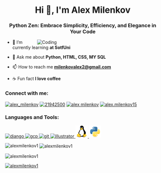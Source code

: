<h1 align="center">Hi 👋, I'm Alex Milenkov</h1>
<h3 align="center">Python Zen: Embrace Simplicity, Efficiency, and Elegance in Your Code </h3>

<img align="right" alt="Coding" width="400" src="https://raw.githubusercontent.com/iampavangandhi/iampavangandhi/master/gifs/coder.gif">



- 🌱 I’m currently learning **at SotfUni**

- 💬 Ask me about **Python, HTML, CSS, MY SQL**

- 📫 How to reach me **milenkovalex2@gmail.com**

- ☕ Fun fact **I love coffee**

<h3 align="left">Connect with me:</h3>
<p align="left">
<a href="https://twitter.com/alex_milenkov" target="blank"><img align="center" src="https://raw.githubusercontent.com/rahuldkjain/github-profile-readme-generator/master/src/images/icons/Social/twitter.svg" alt="alex_milenkov" height="30" width="40" /></a>
<a href="https://stackoverflow.com/users/21942500" target="blank"><img align="center" src="https://raw.githubusercontent.com/rahuldkjain/github-profile-readme-generator/master/src/images/icons/Social/stack-overflow.svg" alt="21942500" height="30" width="40" /></a>
<a href="https://fb.com/alex milenkov" target="blank"><img align="center" src="https://raw.githubusercontent.com/rahuldkjain/github-profile-readme-generator/master/src/images/icons/Social/facebook.svg" alt="alex milenkov" height="30" width="40" /></a>
<a href="https://instagram.com/alex.milenkov15" target="blank"><img align="center" src="https://raw.githubusercontent.com/rahuldkjain/github-profile-readme-generator/master/src/images/icons/Social/instagram.svg" alt="alex.milenkov15" height="30" width="40" /></a>
</p>
<h3 align="left">Languages and Tools:</h3>
<p align="left"> <a href="https://www.djangoproject.com/" target="_blank" rel="noreferrer"> <img src="https://cdn.worldvectorlogo.com/logos/django.svg" alt="django" width="40" height="40"/> </a> <a href="https://cloud.google.com" target="_blank" rel="noreferrer"> <img src="https://www.vectorlogo.zone/logos/google_cloud/google_cloud-icon.svg" alt="gcp" width="40" height="40"/> </a> <a href="https://git-scm.com/" target="_blank" rel="noreferrer"> <img src="https://www.vectorlogo.zone/logos/git-scm/git-scm-icon.svg" alt="git" width="40" height="40"/> </a> <a href="https://www.adobe.com/in/products/illustrator.html" target="_blank" rel="noreferrer"> <img src="https://www.vectorlogo.zone/logos/adobe_illustrator/adobe_illustrator-icon.svg" alt="illustrator" width="40" height="40"/> </a> <a href="https://www.linux.org/" target="_blank" rel="noreferrer"> <img src="https://raw.githubusercontent.com/devicons/devicon/master/icons/linux/linux-original.svg" alt="linux" width="40" height="40"/> </a> <a href="https://www.python.org" target="_blank" rel="noreferrer"> <img src="https://raw.githubusercontent.com/devicons/devicon/master/icons/python/python-original.svg" alt="python" width="40" height="40"/> </a> </p>

<p><img align="left" src="https://github-readme-stats.vercel.app/api/top-langs?username=alexmilenkov1&show_icons=true&locale=en&layout=compact" alt="alexmilenkov1" /></p>

<p>&nbsp;<img align="center" src="https://github-readme-stats.vercel.app/api?username=alexmilenkov1&show_icons=true&locale=en" alt="alexmilenkov1" /></p>

<p><img align="center" src="https://github-readme-streak-stats.herokuapp.com/?user=alexmilenkov1&" alt="alexmilenkov1" /></p>

<p align="left"> <a href="https://github.com/ryo-ma/github-profile-trophy"><img src="https://github-profile-trophy.vercel.app/?username=alexmilenkov1" alt="alexmilenkov1" /></a> </p>

